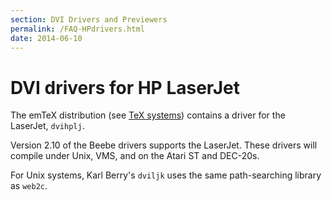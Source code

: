 ```yaml
---
section: DVI Drivers and Previewers
permalink: /FAQ-HPdrivers.html
date: 2014-06-10
---
```


# DVI drivers for HP LaserJet

The emTeX distribution (see [TeX systems](FAQ-TeXsystems.md))
contains a driver for the LaserJet, `dvihplj`.

Version 2.10 of the Beebe drivers supports the LaserJet. These drivers
will compile under Unix, VMS, and on the Atari ST and
DEC-20s.

For Unix systems, Karl Berry's `dviljk` uses the same
path-searching library as `web2c`.

